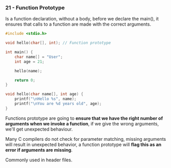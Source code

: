 ### 21 - Function Prototype

Is a function declaration, without a body, before we declare the main(), it ensures that calls to a function are made with the correct arguments.

```c
#include <stdio.h>

void hello(char[], int); // Function prototype

int main() {
	char name[] = "User";
 	int age = 21;

  	hello(name);

   	return 0;
}

void hello(char name[], int age) {
	printf("\nHello %s", name);
 	printf("\nYou are %d years old", age);
}
```

Functions prototype are going to **ensure that we have the right number of arguments when we invoke a function**, if we give the wrong arguments, we'll get unexpected behaviour.

Many C compilers do not check for parameter matching, missing arguments will result in unexpected behavior, a function prototype will **flag this as an error if arguments are missing**.

Commonly used in header files.